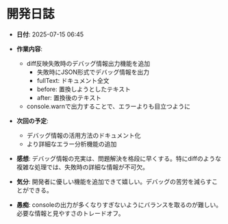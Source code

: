 # 開発日誌

- **日付**: 2025-07-15 06:45
- **作業内容**:
  - diff反映失敗時のデバッグ情報出力機能を追加
    - 失敗時にJSON形式でデバッグ情報を出力
    - fullText: ドキュメント全文
    - before: 置換しようとしたテキスト
    - after: 置換後のテキスト
  - console.warnで出力することで、エラーよりも目立つように

- **次回の予定**:
  - デバッグ情報の活用方法のドキュメント化
  - より詳細なエラー分析機能の追加

- **感想**: 
  デバッグ情報の充実は、問題解決を格段に早くする。特にdiffのような複雑な処理では、失敗時の詳細な情報が不可欠。

- **気分**: 
  開発者に優しい機能を追加できて嬉しい。デバッグの苦労を減らすことができる。

- **愚痴**: 
  consoleの出力が多くなりすぎないようにバランスを取るのが難しい。必要な情報と見やすさのトレードオフ。